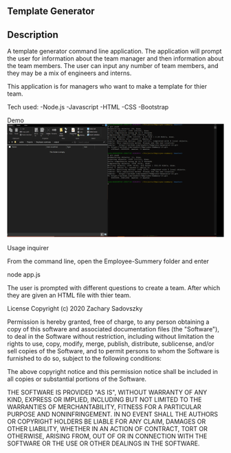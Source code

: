 ## Template Generator

## Description
A template generator command line application. The application will prompt the user for information about the team manager and then information about the team members. The user can input any number of team members, and they may be a mix of engineers and interns.

This application is for managers who want to make a template for thier team. 

Tech used: 
-Node.js 
-Javascript 
-HTML 
-CSS 
-Bootstrap 

Demo
![Temeplate Demo](generator.gif)

Usage
inquirer

From the command line, open the Employee-Summery folder and enter

node app.js

The user is prompted with different questions to create a team.  After which they are given an HTML file with thier team. 

License Copyright (c) 2020 Zachary Sadovszky

Permission is hereby granted, free of charge, to any person obtaining a copy of this software and associated documentation files (the "Software"), to deal in the Software without restriction, including without limitation the rights to use, copy, modify, merge, publish, distribute, sublicense, and/or sell copies of the Software, and to permit persons to whom the Software is furnished to do so, subject to the following conditions:

The above copyright notice and this permission notice shall be included in all copies or substantial portions of the Software.

THE SOFTWARE IS PROVIDED "AS IS", WITHOUT WARRANTY OF ANY KIND, EXPRESS OR IMPLIED, INCLUDING BUT NOT LIMITED TO THE WARRANTIES OF MERCHANTABILITY, FITNESS FOR A PARTICULAR PURPOSE AND NONINFRINGEMENT. IN NO EVENT SHALL THE AUTHORS OR COPYRIGHT HOLDERS BE LIABLE FOR ANY CLAIM, DAMAGES OR OTHER LIABILITY, WHETHER IN AN ACTION OF CONTRACT, TORT OR OTHERWISE, ARISING FROM, OUT OF OR IN CONNECTION WITH THE SOFTWARE OR THE USE OR OTHER DEALINGS IN THE SOFTWARE.